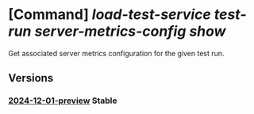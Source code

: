 # [Command] _load-test-service test-run server-metrics-config show_

Get associated server metrics configuration for the given test run.

## Versions

### [2024-12-01-preview](/Resources/data-plane/microsoft.loadtestservice/L3Rlc3QtcnVucy97fS9zZXJ2ZXItbWV0cmljcy1jb25maWc=/2024-12-01-preview.xml) **Stable**

<!-- data-plane:microsoft.loadtestservice /test-runs/{}/server-metrics-config 2024-12-01-preview -->
